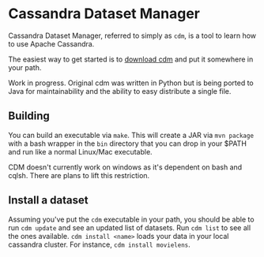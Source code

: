 # Cassandra Dataset Manager

Cassandra Dataset Manager, referred to simply as `cdm`, is a tool to learn how to use Apache Cassandra.

The easiest way to get started is to [download cdm](https://github.com/riptano/cdm-java/releases/download/0.11/cdm) and put it somewhere in your path. 

Work in progress.  Original cdm was written in Python but is being ported to Java for maintainability and the ability to easy distribute a single file.

## Building

You can build an executable via `make`.  This will create a JAR via `mvn package` with a bash wrapper in the `bin` directory that you can drop in your $PATH and run like a normal Linux/Mac executable.  

CDM doesn't currently work on windows as it's dependent on bash and cqlsh.  There are plans to lift this restriction.

## Install a dataset 

Assuming you've put the `cdm` executable in your path, you should be able to run `cdm update` and see an updated list of datasets.  Run `cdm list` to see all the ones available.  `cdm install <name>` loads your data in your local cassandra cluster.  For instance, `cdm install movielens`.
